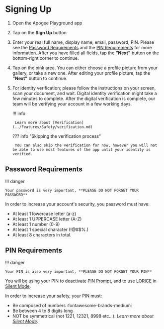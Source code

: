 # Signing Up

1. Open the Apogee Playground app
2. Tap on the **Sign Up** button
3. Enter your real full name, display name, email, password, PIN. Please see the [Password Requirements](#password-requirements) and the [PIN Requirements](#pin-requirements) for more information. After you have filled all fields, tap the **"Next"** button on the bottom-right corner to continue.
4. Tap on the pink area. You can either choose a profile picture from your gallery, or take a new one. After editing your profile picture, tap the **"Next"** button to continue.
5. For identity verification; please follow the instructions on your screen, scan your document, and wait. Digital identity verification might take a few minutes to complete. After the digital verification is complete, our team will be verifying your account in a few working days. 

    !!! info

        Learn more about [Verification](../Features/Safety/verification.md)

    ??? info "Skipping the verification process"

        You can also skip the verification for now, however you will not be able to use most features of the app until your identity is verified.

## Password Requirements

!!! danger

    Your password is very important, **PLEASE DO NOT FORGET YOUR PASSWORD**

In order to increase your account's security, you password must have:

- At least 1 lowercase letter (a-z)
- At least 1 UPPERCASE letter (A-Z)
- At least 1 number (0-9)
- At least 1 special character (!@#$%.)
- At least 8 characters in total.

## PIN Requirements

!!! danger

    Your PIN is also very important, **PLEASE DO NOT FORGET YOUR PIN**

You will be using your PIN to deactivate [PIN Prompt](../Features/Safety/pin_prompt.md), and to use [LORICE](../Features/Safety/index.md) in [Silent Mode](../Features/Safety/silent_mode.md).

In order to increase your safety, your PIN must:

- Be composed of numbers :fontawesome-brands-medium:
- Be between 4 to 8 digits long
- NOT be symmetrical (not 1221, 12321, 8998 etc...). *Learn more about [Silent Mode](../Features/Safety/silent_mode.md).*
